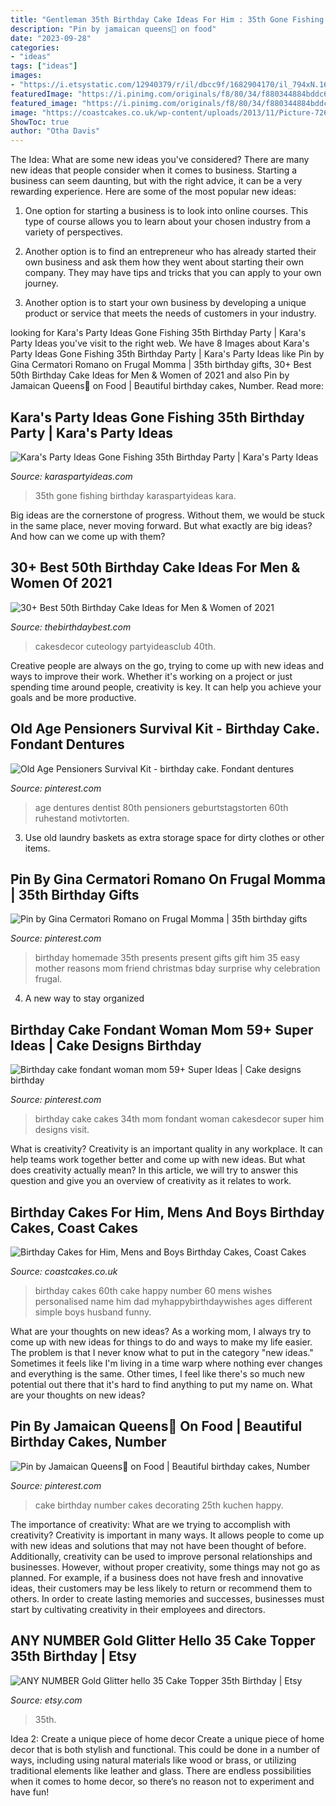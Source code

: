 ```yaml
---
title: "Gentleman 35th Birthday Cake Ideas For Him : 35th Gone Fishing Birthday Karaspartyideas Kara"
description: "Pin by jamaican queens👑 on food"
date: "2023-09-28"
categories:
- "ideas"
tags: ["ideas"]
images:
- "https://i.etsystatic.com/12940379/r/il/dbcc9f/1682904170/il_794xN.1682904170_bcp3.jpg"
featuredImage: "https://i.pinimg.com/originals/f8/80/34/f880344884bddc6f204b2a4c3a1d6202.jpg"
featured_image: "https://i.pinimg.com/originals/f8/80/34/f880344884bddc6f204b2a4c3a1d6202.jpg"
image: "https://coastcakes.co.uk/wp-content/uploads/2013/11/Picture-726s.jpg"
ShowToc: true
author: "Otha Davis"
---
```



The Idea: What are some new ideas you've considered?
There are many new ideas that people consider when it comes to business. Starting a business can seem daunting, but with the right advice, it can be a very rewarding experience. Here are some of the most popular new ideas:
1. One option for starting a business is to look into online courses. This type of course allows you to learn about your chosen industry from a variety of perspectives.

2. Another option is to find an entrepreneur who has already started their own business and ask them how they went about starting their own company. They may have tips and tricks that you can apply to your own journey.

3. Another option is to start your own business by developing a unique product or service that meets the needs of customers in your industry.

	

		
looking for Kara&#039;s Party Ideas Gone Fishing 35th Birthday Party | Kara&#039;s Party Ideas you've visit to the right web. We have 8 Images about Kara&#039;s Party Ideas Gone Fishing 35th Birthday Party | Kara&#039;s Party Ideas like Pin by Gina Cermatori Romano on Frugal Momma | 35th birthday gifts, 30+ Best 50th Birthday Cake Ideas for Men &amp; Women of 2021 and also Pin by Jamaican Queens👑 on Food | Beautiful birthday cakes, Number. Read more:
		
    
## Kara&#039;s Party Ideas Gone Fishing 35th Birthday Party | Kara&#039;s Party Ideas

<img loading=lazy src="https://karaspartyideas.com/wp-content/uploads/2017/04/Gone-Fishing-35th-Birthday-Party-via-Karas-Party-Ideas-KarasPartyIdeas.com11.jpg" onerror="this.onerror=null;this.src='https://tse2.mm.bing.net/th?id=OIP.rigoUzrzGkhCShYl81TJVgHaKv&amp;pid=15.1';" alt="Kara&#039;s Party Ideas Gone Fishing 35th Birthday Party | Kara&#039;s Party Ideas">

_Source: karaspartyideas.com_

>35th gone fishing birthday karaspartyideas kara. 

	

Big ideas are the cornerstone of progress. Without them, we would be stuck in the same place, never moving forward. But what exactly are big ideas? And how can we come up with them?

    
## 30+ Best 50th Birthday Cake Ideas For Men &amp; Women Of 2021

<img loading=lazy src="https://i1.wp.com/1.bp.blogspot.com/-iUpKEqbRRc8/XplZ2ayL1-I/AAAAAAAAHcA/9F9tOFK_NCc4rSnE_4wCkZwTO-EbtXqEACLcBGAsYHQ/s1600/1.jpg?w=640&amp;ssl=1" onerror="this.onerror=null;this.src='https://tse3.mm.bing.net/th?id=OIP.f8q0ppLe0DmZR2pSaZlbsgAAAA&amp;pid=15.1';" alt="30+ Best 50th Birthday Cake Ideas for Men &amp; Women of 2021">

_Source: thebirthdaybest.com_

>cakesdecor cuteology partyideasclub 40th. 

	

Creative people are always on the go, trying to come up with new ideas and ways to improve their work. Whether it's working on a project or just spending time around people, creativity is key. It can help you achieve your goals and be more productive.

    
## Old Age Pensioners Survival Kit - Birthday Cake. Fondant Dentures

<img loading=lazy src="https://i.pinimg.com/originals/f8/80/34/f880344884bddc6f204b2a4c3a1d6202.jpg" onerror="this.onerror=null;this.src='https://tse4.mm.bing.net/th?id=OIP.-qntKLyllTfto_aAaqYgWQHaFj&amp;pid=15.1';" alt="Old Age Pensioners Survival Kit - birthday cake. Fondant dentures">

_Source: pinterest.com_

>age dentures dentist 80th pensioners geburtstagstorten 60th ruhestand motivtorten. 

	

3. Use old laundry baskets as extra storage space for dirty clothes or other items.

    
## Pin By Gina Cermatori Romano On Frugal Momma | 35th Birthday Gifts

<img loading=lazy src="https://i.pinimg.com/736x/40/3f/51/403f51a086c65fa91d79d37c4d4fcc91--homemade-birthday-presents-cute-birthday-presents.jpg" onerror="this.onerror=null;this.src='https://tse1.mm.bing.net/th?id=OIP.bImUGXtLWTDqAashK2FOuAHaJ3&amp;pid=15.1';" alt="Pin by Gina Cermatori Romano on Frugal Momma | 35th birthday gifts">

_Source: pinterest.com_

>birthday homemade 35th presents present gifts gift him 35 easy mother reasons mom friend christmas bday surprise why celebration frugal. 

	

4. A new way to stay organized

    
## Birthday Cake Fondant Woman Mom 59+ Super Ideas | Cake Designs Birthday

<img loading=lazy src="https://i.pinimg.com/originals/c0/a4/5c/c0a45c2ce68ba1f8d6d1bab9e2efc6fc.jpg" onerror="this.onerror=null;this.src='https://tse1.mm.bing.net/th?id=OIP.eps0qgKIxtXacYws8ZAUfwAAAA&amp;pid=15.1';" alt="Birthday cake fondant woman mom 59+ Super Ideas | Cake designs birthday">

_Source: pinterest.com_

>birthday cake cakes 34th mom fondant woman cakesdecor super him designs visit. 

	

What is creativity?
Creativity is an important quality in any workplace. It can help teams work together better and come up with new ideas. But what does creativity actually mean? In this article, we will try to answer this question and give you an overview of creativity as it relates to work.

    
## Birthday Cakes For Him, Mens And Boys Birthday Cakes, Coast Cakes

<img loading=lazy src="https://coastcakes.co.uk/wp-content/uploads/2013/11/Picture-726s.jpg" onerror="this.onerror=null;this.src='https://tse1.mm.bing.net/th?id=OIP.2l3RM0Yh4nAiZCxj64cgrgHaE5&amp;pid=15.1';" alt="Birthday Cakes for Him, Mens and Boys Birthday Cakes, Coast Cakes">

_Source: coastcakes.co.uk_

>birthday cakes 60th cake happy number 60 mens wishes personalised name him dad myhappybirthdaywishes ages different simple boys husband funny. 

	

What are your thoughts on new ideas?
As a working mom, I always try to come up with new ideas for things to do and ways to make my life easier. The problem is that I never know what to put in the category "new ideas." Sometimes it feels like I'm living in a time warp where nothing ever changes and everything is the same. Other times, I feel like there's so much new potential out there that it's hard to find anything to put my name on. What are your thoughts on new ideas?

    
## Pin By Jamaican Queens👑 On Food | Beautiful Birthday Cakes, Number

<img loading=lazy src="https://i.pinimg.com/originals/20/ca/41/20ca417ef728936a4839865d503f51e0.jpg" onerror="this.onerror=null;this.src='https://tse4.mm.bing.net/th?id=OIP.H1fIyAaqkEAtrCngBhDUXQHaHa&amp;pid=15.1';" alt="Pin by Jamaican Queens👑 on Food | Beautiful birthday cakes, Number">

_Source: pinterest.com_

>cake birthday number cakes decorating 25th kuchen happy. 

	

The importance of creativity: What are we trying to accomplish with creativity?
Creativity is important in many ways. It allows people to come up with new ideas and solutions that may not have been thought of before. Additionally, creativity can be used to improve personal relationships and businesses. However, without proper creativity, some things may not go as planned. For example, if a business does not have fresh and innovative ideas, their customers may be less likely to return or recommend them to others. In order to create lasting memories and successes, businesses must start by cultivating creativity in their employees and directors.

    
## ANY NUMBER Gold Glitter Hello 35 Cake Topper 35th Birthday | Etsy

<img loading=lazy src="https://i.etsystatic.com/12940379/r/il/dbcc9f/1682904170/il_794xN.1682904170_bcp3.jpg" onerror="this.onerror=null;this.src='https://tse1.mm.bing.net/th?id=OIP.l_70M5MW1sWaOUSx-0pMuAHaLH&amp;pid=15.1';" alt="ANY NUMBER Gold Glitter hello 35 Cake Topper 35th Birthday | Etsy">

_Source: etsy.com_

>35th. 

	

Idea 2: Create a unique piece of home decor
Create a unique piece of home decor that is both stylish and functional. This could be done in a number of ways, including using natural materials like wood or brass, or utilizing traditional elements like leather and glass. There are endless possibilities when it comes to home decor, so there’s no reason not to experiment and have fun!

